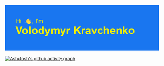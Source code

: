 <img src="header.png" alt="Volodymyr Kravchenko">

[![Ashutosh's github activity graph](https://activity-graph.herokuapp.com/graph?username=VlodyaKr)](https://github.com/VlodyaKr/github-readme-activity-graph)

<!---
VlodyaKr/VlodyaKr is a ✨ special ✨ repository because its `README.md` (this file) appears on your GitHub profile.
You can click the Preview link to take a look at your changes.
--->
